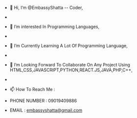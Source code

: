 - 👋 Hi, I’m @EmbassyShatta -- Coder,
- 
- 👀 I’m interested In Programming Languages,
- 
- 🌱 I’m Currently Learning A Lot Of Programming Language,
- 
- 💞️ I’m Looking Forward To Collaborate On Any Project Using HTML,CSS,JAVASCRIPT,PYTHON,REACT.JS,JAVA,PHP,C++,
- 
- 📫 How To Reach Me :

- PHONE NUMBER : 09019409886
- EMAIL : embassyshatta@gmail.com

<!---
embassycoder/embassycoder is a ✨ special ✨ repository because its `README.md` (this file) appears on your GitHub profile.
You can click the Preview link to take a look at your changes.
--->
